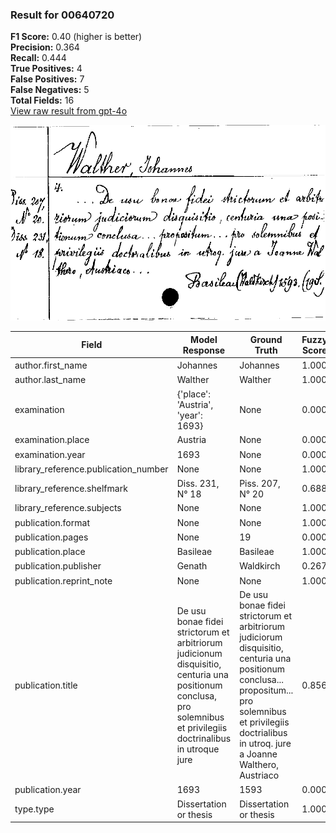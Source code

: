 ### Result for 00640720
**F1 Score:** 0.40 (higher is better)<br>**Precision:** 0.364<br>**Recall:** 0.444<br>**True Positives:** 4<br>**False Positives:** 7<br>**False Negatives:** 5<br>**Total Fields:** 16<br>[View raw result from gpt-4o](https://github.com/RISE-UNIBAS/humanities_data_benchmark/blob/main/results/2025-09-02/T0066/request_T0066_00640720.json)

<img src="https://github.com/RISE-UNIBAS/humanities_data_benchmark/blob/main/benchmarks/zettelkatalog/images/00640720.jpg?raw=true" alt="00640720" width="600px">

| Field | Model Response | Ground Truth | Fuzzy Score | Match |
|-------|----------------|--------------|-------------|-------|
| author.first_name | Johannes | Johannes | 1.000 | ✅ |
| author.last_name | Walther | Walther | 1.000 | ✅ |
| examination | {'place': 'Austria', 'year': 1693} | None | 0.000 | ❌ |
| examination.place | Austria | None | 0.000 | ❌ |
| examination.year | 1693 | None | 0.000 | ❌ |
| library_reference.publication_number | None | None | 1.000 | ✅ |
| library_reference.shelfmark | Diss. 231, N° 18 | Piss. 207, N° 20 | 0.688 | ❌ |
| library_reference.subjects | None | None | 1.000 | ✅ |
| publication.format | None | None | 1.000 | ✅ |
| publication.pages | None | 19 | 0.000 | ❌ |
| publication.place | Basileae | Basileae | 1.000 | ✅ |
| publication.publisher | Genath | Waldkirch | 0.267 | ❌ |
| publication.reprint_note | None | None | 1.000 | ✅ |
| publication.title | De usu bonae fidei strictorum et arbitriorum judicionum disquisitio, centuria una positionum conclusa, pro solemnibus et privilegiis doctrinalibus in utroque jure | De usu bonae fidei strictorum et arbitriorum judiciorum disquisitio, centuria una positionum conclusa... propositum... pro solemnibus et privilegiis doctrialibus in utroq. jure a Joanne Walthero, Austriaco | 0.856 | ❌ |
| publication.year | 1693 | 1593 | 0.000 | ❌ |
| type.type | Dissertation or thesis | Dissertation or thesis | 1.000 | ✅ |
